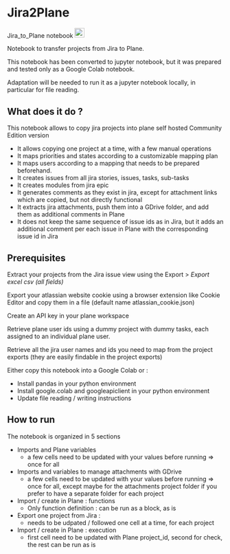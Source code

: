 # Jira2Plane

Jira_to_Plane notebook <a href="https://colab.research.google.com/preste-ai/Jira2Plane/blob/main/Jira_to_Plane_(public).ipynb"><img src="https://colab.research.google.com/assets/colab-badge.svg" height=22.5></a>

Notebook to transfer projects from Jira to Plane.

This notebook has been converted to jupyter notebook, but it was prepared and tested only as a Google Colab notebook.

Adaptation will be needed to run it as a jupyter notebook locally, in particular for file reading.

## What does it do ?

This notebook allows to copy jira projects into plane self hosted Community Edition version

- It allows copying one project at a time, with a few manual operations
- It maps priorities and states according to a customizable mapping plan
- It maps users according to a mapping that needs to be prepared beforehand.
- It creates issues from all jira stories, issues, tasks, sub-tasks
- It creates modules from jira epic
- It generates comments as they exist in jira, except for attachment links which are copied, but not directly functional
- It extracts jira attachments, push them into a GDrive folder, and add them as additional comments in Plane
- It does not keep the same sequence of issue ids as in Jira, but it adds an additional comment per each issue in Plane with the corresponding issue id in Jira


## Prerequisites

Extract your projects from the Jira issue view using the Export > *Export excel csv (all fields)*

Export your atlassian website cookie using a browser extension like Cookie Editor and copy them in a file (default name atlassian_cookie.json)

Create an API key in your plane workspace

Retrieve plane user ids using a dummy project with dummy tasks, each assigned to an individual plane user.

Retrieve all the jira user names and ids you need to map from the project exports (they are easily findable in the project exports)

Either copy this notebook into a Google Colab or : 
- Install pandas in your python environment
- Install google.colab and googleapiclient in your python environment
- Update file reading / writing instructions

## How to run

The notebook is organized in 5 sections

- Imports and Plane variables
	- a few cells need to be updated with your values before running => once for all
- Imports and variables to manage attachments with GDrive
	- a few cells need to be updated with your values before running => once for all, except maybe for the attachments project folder if you prefer to have a separate folder for each project
- Import / create in Plane : functions
	- Only function definition : can be run as a block, as is
- Export one project from Jira :
	- needs to be udpated / followed one cell at a time, for each project
- Import / create in Plane : execution
	- first cell need to be updated with Plane project_id, second for check, the rest can be run as is
